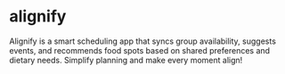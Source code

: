 # alignify
Alignify is a smart scheduling app that syncs group availability, suggests events, and recommends food spots based on shared preferences and dietary needs. Simplify planning and make every moment align!
